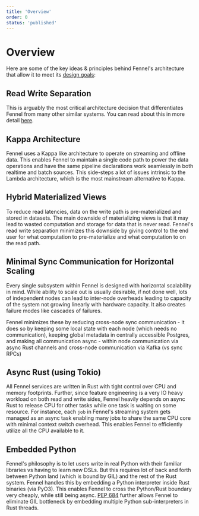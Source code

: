 ```yaml
---
title: 'Overview'
order: 0
status: 'published'
---
```


# Overview

Here are some of the key ideas & principles behind Fennel's architecture that
allow it to meet its [design goals](/):

## Read Write Separation

This is arguably the most critical architecture decision that differentiates
Fennel from many other similar systems. You can read about this in more detail
[here](/architecture/read-write-separation).

## Kappa Architecture

Fennel uses a Kappa like architecture to operate on streaming and offline data.
This enables Fennel to maintain a single code path to power the data operations
and have the same pipeline declarations work seamlessly in both realtime and
batch sources. This side-steps a lot of issues intrinsic to the Lambda
architecture, which is the most mainstream alternative to Kappa.

## Hybrid Materialized Views

To reduce read latencies, data on the write path is pre-materialized and stored
in datasets. The main downside of materializing views is that it may lead to
wasted computation and storage for data that is never read. Fennel's read write
separation minimizes this downside by giving control to the end user for what
computation to pre-materialize and what computation to on the read path.

## Minimal Sync Communication for Horizontal Scaling

Every single subsystem within Fennel is designed with horizontal scalability in mind.
While ability to scale out is usually desirable, if not done well, lots of independent
nodes can lead to inter-node overheads leading to capacity of the system not growing
linearly with hardware capacity. It also creates failure modes like cascades of failures.

Fennel minimizes these by reducing cross-node sync communication - it does so by keeping
some local state with each node (which needs no communication), keeping global metadata
in centrally accessible Postgres, and making all communication async - within node
communication via async Rust channels and cross-node communication via Kafka (vs sync RPCs)

## Async Rust (using Tokio)

All Fennel services are written in Rust with tight control over CPU and memory
footprints. Further, since feature engineering is a very IO heavy workload on
both read and write sides, Fennel heavily depends on async Rust to release CPU
for other tasks while one task is waiting on some resource. For instance, each
`job` in Fennel's streaming system gets managed as an async task enabling many
jobs to share the same CPU core with minimal context switch overhead. This
enables Fennel to efficiently utilize all the CPU available to it.

## Embedded Python

Fennel's philosophy is to let users write in real Python with their familiar
libraries vs having to learn new DSLs. But this requires lot of back and forth
between Python land (which is bound by GIL) and the rest of the Rust system.
Fennel handles this by embedding a Python interpreter inside Rust binaries
(via PyO3). This enables Fennel to cross the Python/Rust boundary very
cheaply, while still being async. [PEP 684](https://discuss.python.org/t/pep-684-a-per-interpreter-gil/19583)
further allows Fennel to eliminate GIL bottleneck by embedding multiple
Python sub-interpreters in Rust threads.
